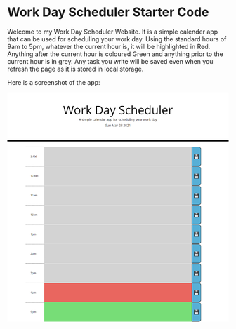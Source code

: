 # Work Day Scheduler Starter Code

Welcome to my Work Day Scheduler Website. It is a simple calender app that can be used for scheduling your work day.
Using the standard hours of 9am to 5pm, whatever the current hour is, it will be highlighted in Red. Anything after the current hour is coloured Green and anything prior to the current hour is in grey. Any task you write will be saved even when you refresh the page as it is stored in local storage.

Here is a screenshot of the app:

![WorkdayScheduler](https://raw.githubusercontent.com/rsaad86/WorkDay-Scheduler/main/WorkdaySchedulerApp.png)
